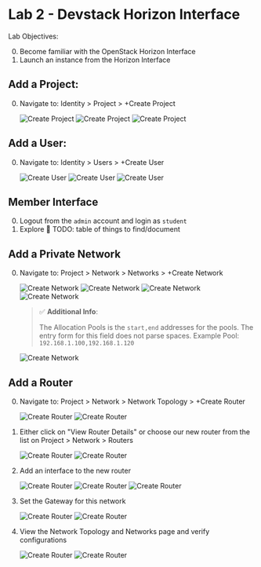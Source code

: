 # Lab 2 - Devstack Horizon Interface

  Lab Objectives:

  0. Become familiar with the OpenStack Horizon Interface
  0. Launch an instance from the Horizon Interface

## Add a Project:

  0. Navigate to: Identity > Project > +Create Project
     
     ![Create Project](img/create-project.png)
     ![Create Project](img/create-project2.png)
     ![Create Project](img/create-project3.png)

## Add a User:

  0. Navigate to: Identity > Users > +Create User

     ![Create User](img/create-user.png)
     ![Create User](img/create-user2.png)
     ![Create User](img/create-user3.png)

## Member Interface

  0. Logout from the `admin` account and login as `student`
  0. Explore :red_circle: TODO: table of things to find/document

## Add a Private Network

  0. Navigate to: Project > Network > Networks > +Create Network

     ![Create Network](img/create-network.png)
     ![Create Network](img/create-network2.png)
     ![Create Network](img/create-network3.png)
     ![Create Network](img/create-network4.png)

     > :white_check_mark: **Additional Info**:
     >
     > The Allocation Pools is the `start,end` addresses for the pools.
     > The entry form for this field does not parse spaces.
     > Example Pool: `192.168.1.100,192.168.1.120`

     ![Create Network](img/create-network5.png)

## Add a Router

  0. Navigate to: Project > Network > Network Topology > +Create Router
     
     ![Create Router](img/create-router.png)
     ![Create Router](img/create-router2.png)
  
  0. Either click on "View Router Details" or choose our new router from the list on Project > Network > Routers

     ![Create Router](img/create-router3.png)
     ![Create Router](img/create-router4.png)

  0. Add an interface to the new router

     ![Create Router](img/create-router5.png)
     ![Create Router](img/create-router6.png)
     ![Create Router](img/create-router7.png)

  0. Set the Gateway for this network

     ![Create Router](img/create-router8.png)
     ![Create Router](img/create-router9.png)

  0. View the Network Topology and Networks page and verify configurations

     ![Create Router](img/create-router10.png)
     ![Create Router](img/create-router11.png)


